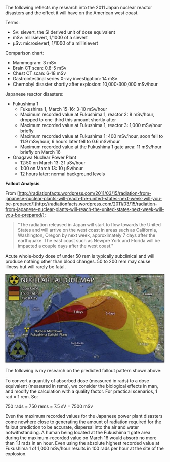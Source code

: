 The following reflects my research into the 2011 Japan nuclear reactor disasters and the effect it will have on the American west coast.

Terms:

 *	Sv: sievert, the SI derived unit of dose equivalent
 *	mSv: millisievert, 1/1000 of a sievert
 *	μSv: microsievert, 1/1000 of a millisievert

Comparison chart:

 * Mammogram: 3 mSv
 * Brain CT scan: 0.8-5 mSv
 * Chest CT scan: 6-18 mSv
 * Gastrointestinal series X-ray investigation: 14 mSv
 * Chernobyl disaster shortly after explosion: 10,000-300,000 mSv/hour

Japanese reactor disasters:

 * Fukushima 1
   * Fukushima 1, March 15-16: 3-10 mSv/hour
   * Maximum recorded value at Fukushima 1, reactor 2: 8 mSv/hour, dropped to one-third this amount shortly after
   * Maximum recorded value at Fukushima 1, reactor 3: 1,000 mSv/hour briefly
   * Maximum recorded value at Fukushima 1: 400 mSv/hour, soon fell to 11.9 mSv/hour, 6 hours later fell to 0.6 mSv/hour
   * Maximum recorded value at the Fukushima 1 gate area: 11 mSv/hour briefly on March 16
 * Onagawa Nuclear Power Plant
   * 12:50 on March 13: 21 μSv/hour
   * 1:00 on March 13: 10 μSv/hour
   * 12 hours later: normal background levels
 
**Fallout Analysis**

From [http://radiationfacts.wordpress.com/2011/03/15/radiation-from-japanese-nuclear-plants-will-reach-the-united-states-next-week-will-you-be-prepared/](http://radiationfacts.wordpress.com/2011/03/15/radiation-from-japanese-nuclear-plants-will-reach-the-united-states-next-week-will-you-be-prepared/):

 > "The radiation released in Japan will start to flow towards the United States and will arrive on the west coast in areas such as California, Washington, Oregon by next week, approximately 7 days after the earthquake. The east coast such as Newpre York and Florida will be impacted a couple days after the west coast."

Acute whole-body dose of under 50 rem is typically subclinical and will produce nothing other than blood changes. 50 to 200 rem may cause illness but will rarely be fatal.

![Fallout Pattern](fallout_chart.png)

The following is my research on the predicted fallout pattern shown above:

To convert a quantity of absorbed dose (measured in rads) to a dose equivalent (measured in rems), we  consider the biological effects in man, and modify the calculation with a quality factor. For practical scenarios, 1 rad = 1 rem. So:

750 rads = 750 rems = 7.5 sV = 7500 mSv

Even the maximum recorded values for the Japanese power plant disasters come nowhere close to generating the amount of radiation required for the fallout prediction to be accurate, dispersal into the air and water notwithstanding. A human being located at the Fukushima 1 gate area during the maximum-recorded value on March 16 would absorb no more than 1.1 rads in an hour. Even using the absolute highest recorded value at Fukushima 1 of 1,000 mSv/hour results in 100 rads per hour at the site of the explosion.
